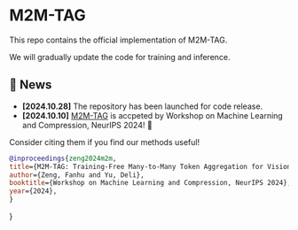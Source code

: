 # M2M-TAG
This repo contains the official implementation of M2M-TAG.

We will gradually update the code for training and inference.

## :newspaper: News

- **[2024.10.28]** The repository has been launched for code release.
- **[2024.10.10]** [M2M-TAG](https://openreview.net/forum?id=LO3Mw8Jrk0) is accpeted by Workshop on Machine Learning and Compression, NeurIPS 2024! :candy:

Consider citing them if you find our methods useful!
```bibtex
@inproceedings{zeng2024m2m,
title={M2M-TAG: Training-Free Many-to-Many Token Aggregation for Vision Transformer Acceleration},
author={Zeng, Fanhu and Yu, Deli},
booktitle={Workshop on Machine Learning and Compression, NeurIPS 2024},
year={2024},
}
```
  
  

}
